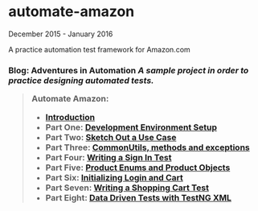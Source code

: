 # automate-amazon
December 2015 - January 2016<br>
<p>A practice automation test framework for Amazon.com</p>
<h3>Blog: Adventures in Automation
<i>A sample project in order to practice designing automated tests.&nbsp;</i><br />
<blockquote class="tr_bq">
Automate Amazon:<br />
<ul>
<li><a href="http://adventuresinautomation.blogspot.com/2015/12/next-week-automating-amazon-how-i-am.html" target="_blank">Introduction</a></li>
<li>Part One:&nbsp;<a href="http://adventuresinautomation.blogspot.com/2015/12/automate-amazon-development-environment.html" target="_blank">Development Environment Setup</a></li>
<li>Part Two:&nbsp;<a href="http://adventuresinautomation.blogspot.com/2015/12/automate-amazon-sketch-out-use-case.html" target="_blank">Sketch Out a Use Case</a></li>
<li>Part Three:&nbsp;<a href="http://adventuresinautomation.blogspot.com/2015/12/automate-amazon-commonutils-methods-and.html" target="_blank">CommonUtils, methods and exceptions</a></li>
<li>Part Four:&nbsp;<a href="http://adventuresinautomation.blogspot.com/2015/12/automate-amazon-writing-sign-in-test.html" target="_blank">Writing a Sign In Test</a></li>
<li>Part Five:&nbsp;<a href="http://adventuresinautomation.blogspot.com/2016/01/automate-amazon-productenums-and.html" target="_blank">Product Enums and Product Objects</a></li>
<li>Part Six:&nbsp;<a href="http://adventuresinautomation.blogspot.com/2016/01/automate-amazon-initializing-login-and.html" target="_blank">Initializing Login and Cart</a></li>
<li>Part Seven:&nbsp;<a href="http://adventuresinautomation.blogspot.com/2016/01/automate-amazon-writing-shopping-cart.html" target="_blank">Writing a Shopping Cart Test</a></li>
<li>Part Eight:&nbsp;<a href="http://adventuresinautomation.blogspot.com/2016/01/automate-amazon-sketch-of-possible-data.html" target="_blank">Data Driven Tests with TestNG XML</a></li>
</ul>
</blockquote>
